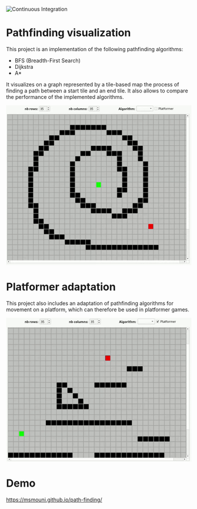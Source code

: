 ![Continuous Integration](https://github.com/msmouni/path-finding/actions/workflows/qt.yaml/badge.svg?branch=main) 

# Pathfinding visualization

This project is an implementation of the following pathfinding algorithms:
* BFS (Breadth-First Search)
* Dijkstra
* A*

It visualizes on a graph represented by a tile-based map the process of finding a path between a start tile and an end tile. It also allows to compare the performance of the implemented algorithms.

![alt text](https://github.com/msmouni/path-finding/blob/main/Doc/Pathfinding_Visualization.gif "Pathfinding visualization")

# Platformer adaptation

This project also includes an adaptation of pathfinding algorithms for movement on a platform, which can therefore be used in platformer games.

![alt text](https://github.com/msmouni/path-finding/blob/main/Doc/Pathfinding_Platformer_Visualization.gif "Pathfinding platformer visualization")

# Demo
https://msmouni.github.io/path-finding/

